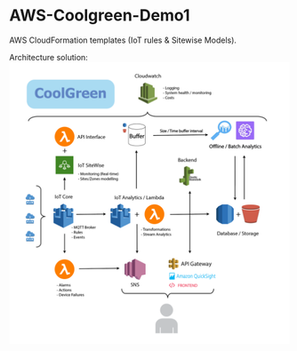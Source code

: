 # AWS-Coolgreen-Demo1
AWS CloudFormation templates (IoT rules &amp; Sitewise Models).


Architecture solution:
![alt text](/arch_solution.png?raw=true "Architecture")
